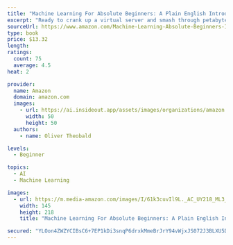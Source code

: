 ```yaml
---
title: "Machine Learning For Absolute Beginners: A Plain English Introduction (Machine Learning From Scratch)"
excerpt: "Ready to crank up a virtual server and smash through petabytes of data? Want to add 'Machine Learning' to your LinkedIn profile? Well, hold on there...Before you embark on your epic journey into the world of machine learning, there is some theory and statistical principles to march through first.  This book has been written and designed for absolute beginners. This means plain-English explanations and no coding experience required. Where core algorithms are introduced, clear explanations and visual examples are added to make it easy and engaging to follow along at home."
sourceUrl: https://www.amazon.com/Machine-Learning-Absolute-Beginners-Introduction/dp/1549617214/
type: book
price: $13.32
length: 
ratings:
  count: 75
  average: 4.5
heat: 2

provider:
  name: Amazon
  domain: amazon.com
  images:
    - url: https://ai.insideout.app/assets/images/organizations/amazon.com-50x50.jpg
      width: 50
      height: 50
  authors:
    - name: Oliver Theobald

levels:
  - Beginner

topics:
  - AI
  - Machine Learning

images:
  - url: https://m.media-amazon.com/images/I/61k3cuvIl9L._AC_UY218_ML3_.jpg
    width: 145
    height: 218
    title: "Machine Learning For Absolute Beginners: A Plain English Introduction (Machine Learning From Scratch)"

secured: "YLOon4ZWZYCIBsC6+7EP1kDi3snqP6drxkMmeBrJrY94vWjxJS072J3BLXU5DfGsHN6N4OZ0VTT/V5ZOCwSDJzS99e7NPqBSSbYzeYU9n/GXbnqlKfHwPYI1ztV592Zvd21UYGW867VcDXrlXCQt+6BEcHXo8R+NlV89RX/FwkrnUGKI806ThNJIIs9+eLBISB+QX3TOOU/FH3memHxdBKynZOxq2PHfwvuGJhtyGgkPmtDJagFmO3GWC9xHt20fYjrwtme2VDvvrooqC0Ebqw==;nDoNl+AB/YhLlPiimne94w=="
---
```


